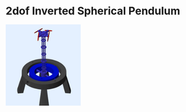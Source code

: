 # 2dof Inverted Spherical Pendulum

<img src="Simulink/data_and_videos/Simulink_3d_model_2dof_pendu.png" alt="model of the pendulum in Simulink" width="200">

